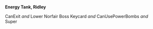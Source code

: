 ﻿**Energy Tank, Ridley**

CanExit *and* Lower Norfair Boss Keycard *and* CanUsePowerBombs *and* Super
